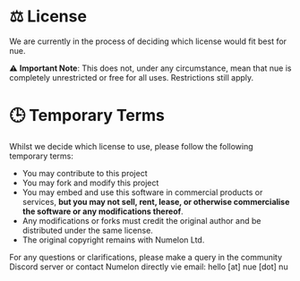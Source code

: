 # ⚖️ License
We are currently in the process of deciding which license would fit best for nue.

⚠️ **Important Note**: This does not, under any circumstance, mean that nue is completely unrestricted or free for all uses. Restrictions still apply.

# 🕒 Temporary Terms
Whilst we decide which license to use, please follow the following temporary terms:

- You may contribute to this project
- You may fork and modify this project
- You may embed and use this software in commercial products or services, **but you may not sell, rent, lease, or otherwise commercialise the software or any modifications thereof**.
- Any modifications or forks must credit the original author and be distributed under the same license.
- The original copyright remains with Numelon Ltd.

For any questions or clarifications, please make a query in the community Discord server or contact Numelon directly vie email: hello [at] nue [dot] nu